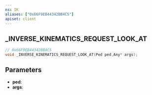 ```yaml
---
ns: IK
aliases: ["0x66F9EB44342BB4C5"]
apiset: client
---
```

## _INVERSE_KINEMATICS_REQUEST_LOOK_AT

```c
// 0x66F9EB44342BB4C5
void _INVERSE_KINEMATICS_REQUEST_LOOK_AT(Ped ped,Any* args);
```


## Parameters
* **ped**:
* **args**:



